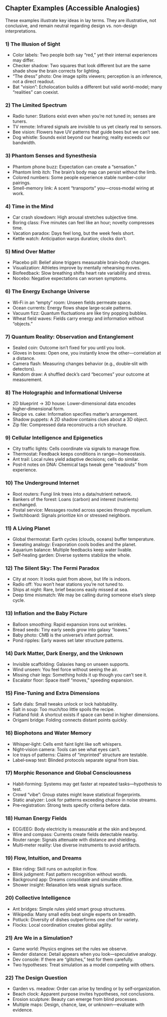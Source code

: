 ## Chapter Examples (Accessible Analogies)

These examples illustrate key ideas in lay terms. They are illustrative, not conclusive, and remain neutral regarding design vs. non-design interpretations.

### 1) The Illusion of Sight
- Color labels: Two people both say “red,” yet their internal experiences may differ.
- Checker shadow: Two squares that look different but are the same shade show the brain corrects for lighting.
- “The dress” photo: One image splits viewers; perception is an inference, not a direct readout.
- Bat “vision”: Echolocation builds a different but valid world-model; many “realities” can coexist.

### 2) The Limited Spectrum
- Radio tuner: Stations exist even when you’re not tuned in; senses are tuners.
- TV remote: Infrared signals are invisible to us yet clearly real to sensors.
- Bee vision: Flowers have UV patterns that guide bees but we can’t see.
- Dog whistle: Sounds exist beyond our hearing; reality exceeds our bandwidth.

### 3) Phantom Senses and Synesthesia
- Phantom phone buzz: Expectation can create a “sensation.”
- Phantom limb itch: The brain’s body map can persist without the limb.
- Colored numbers: Some people experience stable number-color pairings.
- Smell-memory link: A scent “transports” you—cross‑modal wiring at work.

### 4) Time in the Mind
- Car crash slowdown: High arousal stretches subjective time.
- Boring class: Five minutes can feel like an hour; novelty compresses time.
- Vacation paradox: Days feel long, but the week feels short.
- Kettle watch: Anticipation warps duration; clocks don’t.

### 5) Mind Over Matter
- Placebo pill: Belief alone triggers measurable brain‑body changes.
- Visualization: Athletes improve by mentally rehearsing moves.
- Biofeedback: Slow breathing shifts heart rate variability and stress.
- Nocebo: Negative expectations can worsen symptoms.

### 6) The Energy Exchange Universe
- Wi‑Fi in an “empty” room: Unseen fields permeate space.
- Ocean currents: Energy flows shape large‑scale patterns.
- Vacuum fizz: Quantum fluctuations are like tiny popping bubbles.
- Wheat field waves: Fields carry energy and information without “objects.”

### 7) Quantum Reality: Observation and Entanglement
- Sealed coin: Outcome isn’t fixed for you until you look.
- Gloves in boxes: Open one, you instantly know the other—correlation at a distance.
- Camera flash: Measuring changes behavior (e.g., double‑slit with detectors).
- Random draw: A shuffled deck’s card “becomes” your outcome at measurement.

### 8) The Holographic and Informational Universe
- 2D blueprint → 3D house: Lower‑dimensional data encodes higher‑dimensional form.
- Recipe vs. cake: Information specifies matter’s arrangement.
- Shadow puppets: A 2D shadow contains clues about a 3D object.
- Zip file: Compressed data reconstructs a rich structure.

### 9) Cellular Intelligence and Epigenetics
- City traffic lights: Cells coordinate via signals to manage flow.
- Thermostat: Feedback keeps conditions in range—homeostasis.
- Ant trail: Local rules yield adaptive decisions; cells do similar.
- Post‑it notes on DNA: Chemical tags tweak gene “readouts” from experience.

### 10) The Underground Internet
- Root routers: Fungi link trees into a data/nutrient network.
- Bankers of the forest: Loans (carbon) and interest (nutrients) exchanged.
- Postal service: Messages routed across species through mycelium.
- Switchboard: Signals prioritize kin or stressed neighbors.

### 11) A Living Planet
- Global thermostat: Earth cycles (clouds, oceans) buffer temperature.
- Sweating analogy: Evaporation cools bodies and the planet.
- Aquarium balance: Multiple feedbacks keep water livable.
- Self‑healing garden: Diverse systems stabilize the whole.

### 12) The Silent Sky: The Fermi Paradox
- City at noon: It looks quiet from above, but life is indoors.
- Radio off: You won’t hear stations you’re not tuned to.
- Ships at night: Rare, brief beacons easily missed at sea.
- Deep time mismatch: We may be calling during someone else’s sleep cycle.

### 13) Inflation and the Baby Picture
- Balloon smoothing: Rapid expansion irons out wrinkles.
- Bread seeds: Tiny early seeds grow into galaxy “loaves.”
- Baby photo: CMB is the universe’s infant portrait.
- Pond ripples: Early waves set later structure patterns.

### 14) Dark Matter, Dark Energy, and the Unknown
- Invisible scaffolding: Galaxies hang on unseen supports.
- Wind unseen: You feel force without seeing the air.
- Missing chair legs: Something holds it up though you can’t see it.
- Escalator floor: Space itself “moves,” speeding expansion.

### 15) Fine‑Tuning and Extra Dimensions
- Safe dials: Small tweaks unlock or lock habitability.
- Salt in soup: Too much/too little spoils the recipe.
- Flatland fold: A shortcut exists if space can bend in higher dimensions.
- Origami bridge: Folding connects distant points quickly.

### 16) Biophotons and Water Memory
- Whisper‑light: Cells emit faint light like soft whispers.
- Night‑vision camera: Tools can see what eyes can’t.
- Ice trays of patterns: Claims of “imprinted” structure are testable.
- Label‑swap test: Blinded protocols separate signal from bias.

### 17) Morphic Resonance and Global Consciousness
- Habit‑forming: Systems may get faster at repeated tasks—hypothesis to test.
- Crowd “vibe”: Group states might leave statistical fingerprints.
- Static analyzer: Look for patterns exceeding chance in noise streams.
- Pre‑registration: Strong tests specify criteria before data.

### 18) Human Energy Fields
- ECG/EEG: Body electricity is measurable at the skin and beyond.
- Wire and compass: Currents create fields detectable nearby.
- Router range: Signals attenuate with distance and shielding.
- Multi‑meter reality: Use diverse instruments to avoid artifacts.

### 19) Flow, Intuition, and Dreams
- Bike riding: Skill runs on autopilot in flow.
- Blink judgment: Fast pattern recognition without words.
- Background app: Dreams consolidate and simulate offline.
- Shower insight: Relaxation lets weak signals surface.

### 20) Collective Intelligence
- Ant bridges: Simple rules yield smart group structures.
- Wikipedia: Many small edits beat single experts on breadth.
- Potluck: Diversity of dishes outperforms one chef for variety.
- Flocks: Local coordination creates global agility.

### 21) Are We in a Simulation?
- Game world: Physics engines set the rules we observe.
- Render distance: Detail appears when you look—speculative analogy.
- Dev console: If there are “glitches,” test for them carefully.
- Two hypotheses: Treat simulation as a model competing with others.

### 22) The Design Question
- Garden vs. meadow: Order can arise by tending or by self‑organization.
- Beach clock: Apparent purpose invites hypotheses, not conclusions.
- Erosion sculpture: Beauty can emerge from blind processes.
- Multiple maps: Design, chance, law, or unknown—evaluate with evidence.